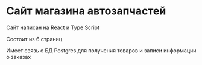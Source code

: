 # Сайт магазина автозапчастей


Сайт написан на React и Type Script

Состоит из 6 страниц

Имеет связь с БД Postgres для получения товаров и записи информации о заказах
